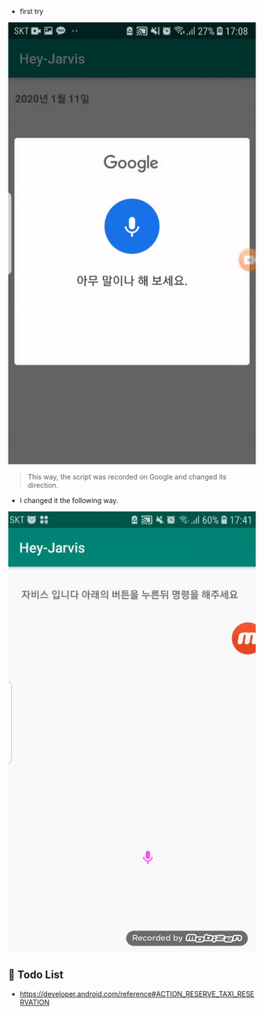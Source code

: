 


- first try

![11](1.gif)
>This way, the script was recorded on Google and changed its direction.

- I changed it the following way.

![22](2.gif)


## 👀 Todo List
* https://developer.android.com/reference#ACTION_RESERVE_TAXI_RESERVATION
